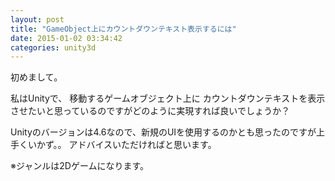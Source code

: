 ```yaml
---
layout: post
title: "GameObject上にカウントダウンテキスト表示するには"
date: 2015-01-02 03:34:42
categories: unity3d
---
```

<p>初めまして。</p>

<p>私はUnityで、
移動するゲームオブジェクト上に
カウントダウンテキストを表示させたいと思っているのですがどのように実現すれば良いでしょうか？</p>

<p>Unityのバージョンは4.6なので、新規のUIを使用するのかとも思ったのですが上手くいかず。。
アドバイスいただければと思います。</p>

<p>※ジャンルは2Dゲームになります。</p>

